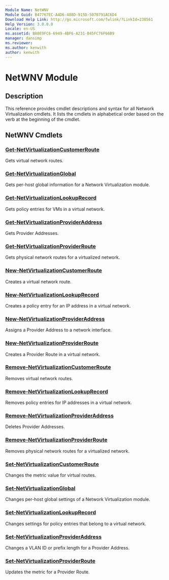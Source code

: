 ```yaml
---
Module Name: NetWNV
Module Guid: B47767EC-A4D6-488D-915D-5070791AC6D4
Download Help Link: http://go.microsoft.com/fwlink/?LinkId=230561
Help Version: 3.0.0.0
Locale: en-US
ms.assetid: BA0E9FC6-6949-4BF6-A231-B45FC76F66B9
manager: dansimp
ms.reviewer:
ms.author: kenwith
author: kenwith
---
```


# NetWNV Module
## Description
This reference provides cmdlet descriptions and syntax for all Network Virtualization cmdlets. It lists the cmdlets in alphabetical order based on the verb at the beginning of the cmdlet.

## NetWNV Cmdlets
### [Get-NetVirtualizationCustomerRoute](./Get-NetVirtualizationCustomerRoute.md)
Gets virtual network routes.

### [Get-NetVirtualizationGlobal](./Get-NetVirtualizationGlobal.md)
Gets per-host global information for a Network Virtualization module.

### [Get-NetVirtualizationLookupRecord](./Get-NetVirtualizationLookupRecord.md)
Gets policy entries for VMs in a virtual network.

### [Get-NetVirtualizationProviderAddress](./Get-NetVirtualizationProviderAddress.md)
Gets Provider Addresses.

### [Get-NetVirtualizationProviderRoute](./Get-NetVirtualizationProviderRoute.md)
Gets physical network routes for a virtualized network.

### [New-NetVirtualizationCustomerRoute](./New-NetVirtualizationCustomerRoute.md)
Creates a virtual network route.

### [New-NetVirtualizationLookupRecord](./New-NetVirtualizationLookupRecord.md)
Creates a policy entry for an IP address in a virtual network.

### [New-NetVirtualizationProviderAddress](./New-NetVirtualizationProviderAddress.md)
Assigns a Provider Address to a network interface.

### [New-NetVirtualizationProviderRoute](./New-NetVirtualizationProviderRoute.md)
Creates a Provider Route in a virtual network.

### [Remove-NetVirtualizationCustomerRoute](./Remove-NetVirtualizationCustomerRoute.md)
Removes virtual network routes.

### [Remove-NetVirtualizationLookupRecord](./Remove-NetVirtualizationLookupRecord.md)
Removes policy entries for IP addresses in a virtual network.

### [Remove-NetVirtualizationProviderAddress](./Remove-NetVirtualizationProviderAddress.md)
Deletes Provider Addresses.

### [Remove-NetVirtualizationProviderRoute](./Remove-NetVirtualizationProviderRoute.md)
Removes physical network routes for a virtualized network.

### [Set-NetVirtualizationCustomerRoute](./Set-NetVirtualizationCustomerRoute.md)
Changes the metric value for virtual routes.

### [Set-NetVirtualizationGlobal](./Set-NetVirtualizationGlobal.md)
Changes per-host global settings of a Network Virtualization module.

### [Set-NetVirtualizationLookupRecord](./Set-NetVirtualizationLookupRecord.md)
Changes settings for policy entries that belong to a virtual network.

### [Set-NetVirtualizationProviderAddress](./Set-NetVirtualizationProviderAddress.md)
Changes a VLAN ID or prefix length for a Provider Address.

### [Set-NetVirtualizationProviderRoute](./Set-NetVirtualizationProviderRoute.md)
Updates the metric for a Provider Route.
